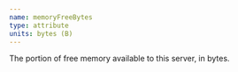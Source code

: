 ```yaml
---
name: memoryFreeBytes
type: attribute
units: bytes (B)
---
```


The portion of free memory available to this server, in bytes.